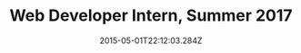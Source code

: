 ---
order: 1
date: "2015-05-01T22:12:03.284Z"
name: OICR
location: Toronto, ON, Canada
title: Web Developer Intern, Summer 2017
description:
logo: ./logo.png
---
